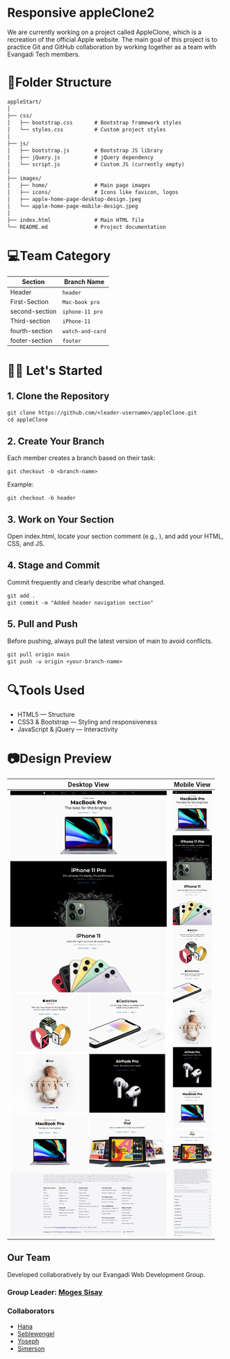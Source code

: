# Responsive appleClone2

We are currently working on a project called AppleClone, which is a recreation of the official Apple website. The main goal of this project is to practice Git and GitHub collaboration by working together as a team with Evangadi Tech members.


# 📁Folder Structure

```
appleStart/
│
├── css/
│   ├── bootstrap.css       # Bootstrap framework styles
│   └── styles.css          # Custom project styles
│
├── js/
│   ├── bootstrap.js        # Bootstrap JS library
│   ├── jQuery.js           # jQuery dependency
│   └── script.js           # Custom JS (currently empty)
│
├── images/
│   ├── home/               # Main page images
│   ├── icons/              # Icons like favicon, logos
│   ├── apple-home-page-desktop-design.jpeg
│   └── apple-home-page-mobile-design.jpeg
│
├── index.html              # Main HTML file
└── README.md               # Project documentation
```
# 💻Team Category

|    Section    | Branch Name         |
|---------------|---------------------|
| Header        | ```header```        |
| First-Section | ```Mac-book pro```  |
| second-section| ```iphone-11 pro``` |
| Third-section | ```iPhone-11```     |
| fourth-section| ```watch-and-card```|
| footer-section| ```footer```        |

# 🧑‍💻 Let's Started
## 1. Clone the Repository
```
git clone https://github.com/<leader-username>/appleClone.git
cd appleClone
```

## 2. Create Your Branch
Each member creates a branch based on their task:
```
git checkout -b <branch-name>
```
Example:
```
git checkout -b header
```
## 3. Work on Your Section
Open index.html, locate your section comment (e.g., <!-- Header navigation -->), and add your HTML, CSS, and JS.

## 4. Stage and Commit
Commit frequently and clearly describe what changed.
```
git add .
git commit -m "Added header navigation section"
```
## 5. Pull and Push
Before pushing, always pull the latest version of main to avoid conflicts.
```
git pull origin main
git push -u origin <your-branch-name>
```

# 🔍Tools Used
- HTML5 — Structure
- CSS3 & Bootstrap — Styling and responsiveness
- JavaScript & jQuery — Interactivity

# 📷Design Preview

| Desktop View | Mobile View |
|--------------|------------|
| ![Desktop](https://github.com/Moges741/appleClone2/blob/main/images/apple-home-page-desktop-design.jpeg) | ![Mobile](https://github.com/Moges741/appleClone2/blob/main/images/apple-home-page-mobile-design.jpeg) |


## Our Team
Developed collaboratively by our Evangadi Web Development Group.

### Group Leader: [Moges Sisay](https://github.com/Moges741)
### Collaborators
- [Hana](https://github.com/Hana-Wondie)
- [Seblewengel](https://github.com/Seble-noli)
- [Yoseph](https://github.com/yoseph2025)
- [Simerson](https://github.com/simersonsime)

